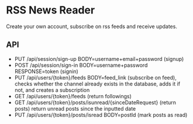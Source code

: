 # RSS News Reader

Create your own account, subscribe on rss feeds and receive updates.

## API

- PUT /api/session/sign-up BODY=username+email+password (signup)
- POST /api/session/sign-in BODY=username+password RESPONSE=token (signin)
- PUT /api/users/{token}/feeds BODY=feed_link (subscribe on feed), checks whether the channel already exists in the database, adds it if not, and creates a subscription
- GET /api/users/{token}/feeds (return followings)
- GET /api/users/{token}/posts/isunread/{sinceDateRequest} (return posts) return unread posts since the inputted date
- PUT /api/users/{token}/posts/isread BODY=postId (mark posts as read)
